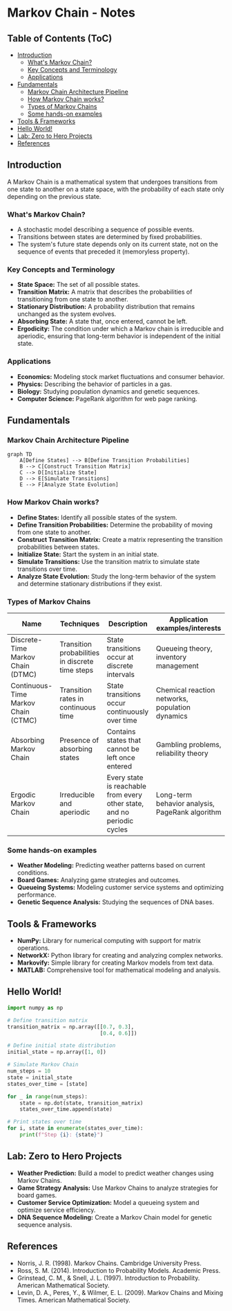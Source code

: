 # Markov Chain - Notes

## Table of Contents (ToC)
  - [Introduction](#introduction)
    - [What's Markov Chain?](#whats-markov-chain)
    - [Key Concepts and Terminology](#key-concepts-and-terminology)
    - [Applications](#applications)
  - [Fundamentals](#fundamentals)
    - [Markov Chain Architecture Pipeline](#markov-chain-architecture-pipeline)
    - [How Markov Chain works?](#how-markov-chain-works)
    - [Types of Markov Chains](#types-of-markov-chains)
    - [Some hands-on examples](#some-hands-on-examples)
  - [Tools \& Frameworks](#tools--frameworks)
  - [Hello World!](#hello-world)
  - [Lab: Zero to Hero Projects](#lab-zero-to-hero-projects)
  - [References](#references)


## Introduction
A Markov Chain is a mathematical system that undergoes transitions from one state to another on a state space, with the probability of each state only depending on the previous state.

### What's Markov Chain?
- A stochastic model describing a sequence of possible events.
- Transitions between states are determined by fixed probabilities.
- The system's future state depends only on its current state, not on the sequence of events that preceded it (memoryless property).

### Key Concepts and Terminology
- **State Space:** The set of all possible states.
- **Transition Matrix:** A matrix that describes the probabilities of transitioning from one state to another.
- **Stationary Distribution:** A probability distribution that remains unchanged as the system evolves.
- **Absorbing State:** A state that, once entered, cannot be left.
- **Ergodicity:** The condition under which a Markov chain is irreducible and aperiodic, ensuring that long-term behavior is independent of the initial state.

### Applications
- **Economics:** Modeling stock market fluctuations and consumer behavior.
- **Physics:** Describing the behavior of particles in a gas.
- **Biology:** Studying population dynamics and genetic sequences.
- **Computer Science:** PageRank algorithm for web page ranking.

## Fundamentals

### Markov Chain Architecture Pipeline
```mermaid
graph TD
    A[Define States] --> B[Define Transition Probabilities]
    B --> C[Construct Transition Matrix]
    C --> D[Initialize State]
    D --> E[Simulate Transitions]
    E --> F[Analyze State Evolution]
```

### How Markov Chain works?
- **Define States:** Identify all possible states of the system.
- **Define Transition Probabilities:** Determine the probability of moving from one state to another.
- **Construct Transition Matrix:** Create a matrix representing the transition probabilities between states.
- **Initialize State:** Start the system in an initial state.
- **Simulate Transitions:** Use the transition matrix to simulate state transitions over time.
- **Analyze State Evolution:** Study the long-term behavior of the system and determine stationary distributions if they exist.

### Types of Markov Chains
| Name | Techniques | Description | Application examples/interests |
|------|------------|-------------|--------------------------------|
| Discrete-Time Markov Chain (DTMC) | Transition probabilities in discrete time steps | State transitions occur at discrete intervals | Queueing theory, inventory management |
| Continuous-Time Markov Chain (CTMC) | Transition rates in continuous time | State transitions occur continuously over time | Chemical reaction networks, population dynamics |
| Absorbing Markov Chain | Presence of absorbing states | Contains states that cannot be left once entered | Gambling problems, reliability theory |
| Ergodic Markov Chain | Irreducible and aperiodic | Every state is reachable from every other state, and no periodic cycles | Long-term behavior analysis, PageRank algorithm |

### Some hands-on examples
- **Weather Modeling:** Predicting weather patterns based on current conditions.
- **Board Games:** Analyzing game strategies and outcomes.
- **Queueing Systems:** Modeling customer service systems and optimizing performance.
- **Genetic Sequence Analysis:** Studying the sequences of DNA bases.

## Tools & Frameworks
- **NumPy:** Library for numerical computing with support for matrix operations.
- **NetworkX:** Python library for creating and analyzing complex networks.
- **Markovify:** Simple library for creating Markov models from text data.
- **MATLAB:** Comprehensive tool for mathematical modeling and analysis.

## Hello World!
```python
import numpy as np

# Define transition matrix
transition_matrix = np.array([[0.7, 0.3],
                              [0.4, 0.6]])

# Define initial state distribution
initial_state = np.array([1, 0])

# Simulate Markov Chain
num_steps = 10
state = initial_state
states_over_time = [state]

for _ in range(num_steps):
    state = np.dot(state, transition_matrix)
    states_over_time.append(state)

# Print states over time
for i, state in enumerate(states_over_time):
    print(f"Step {i}: {state}")
```

## Lab: Zero to Hero Projects
- **Weather Prediction:** Build a model to predict weather changes using Markov Chains.
- **Game Strategy Analysis:** Use Markov Chains to analyze strategies for board games.
- **Customer Service Optimization:** Model a queueing system and optimize service efficiency.
- **DNA Sequence Modeling:** Create a Markov Chain model for genetic sequence analysis.

## References
- Norris, J. R. (1998). Markov Chains. Cambridge University Press.
- Ross, S. M. (2014). Introduction to Probability Models. Academic Press.
- Grinstead, C. M., & Snell, J. L. (1997). Introduction to Probability. American Mathematical Society.
- Levin, D. A., Peres, Y., & Wilmer, E. L. (2009). Markov Chains and Mixing Times. American Mathematical Society.